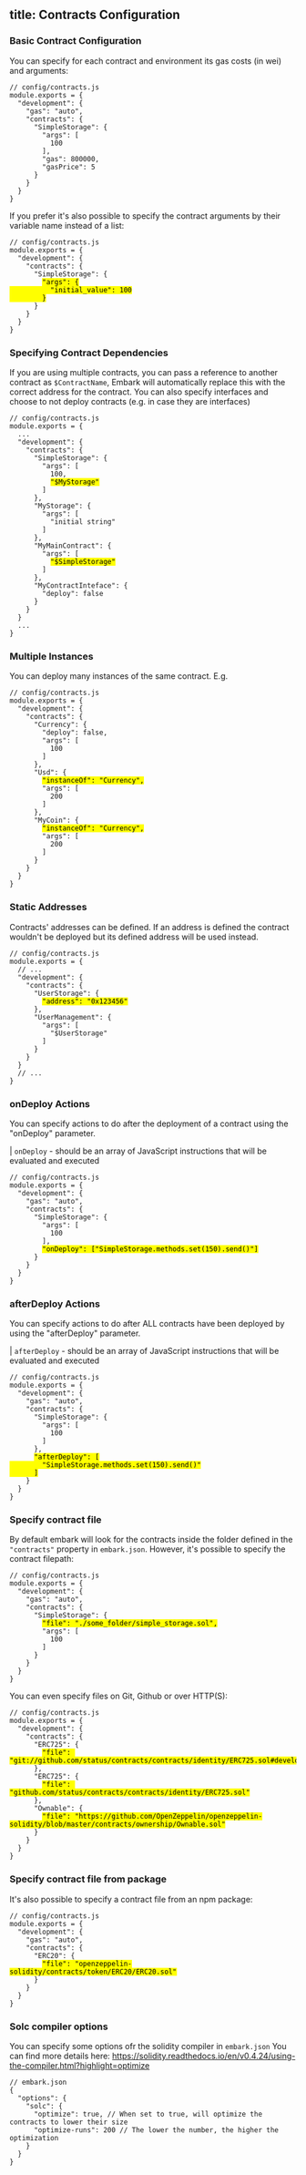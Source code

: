 title: Contracts Configuration
---

### Basic Contract Configuration

You can specify for each contract and environment its gas costs (in wei) and arguments:

<pre><code class="javascript">// config/contracts.js
module.exports = {
  "development": {
    "gas": "auto",
    "contracts": {
      "SimpleStorage": {
        "args": [
          100
        ],
        "gas": 800000,
        "gasPrice": 5
      }
    }
  }
}
</code></pre>

If you prefer it's also possible to specify the contract arguments by their variable name instead of a list:

<pre><code class="javascript">// config/contracts.js
module.exports = {
  "development": {
    "contracts": {
      "SimpleStorage": {
        <mark class="highlight-inline">"args": {
          "initial_value": 100
        }</mark>
      }
    }
  }
}
</code></pre>

### Specifying Contract Dependencies

If you are using multiple contracts, you can pass a reference to another contract as ``$ContractName``, Embark will automatically replace this with the correct address for the contract.
You can also specify interfaces and choose to not deploy contracts (e.g. in case they are interfaces)

<pre><code class="javascript">// config/contracts.js
module.exports = {
  ...
  "development": {
    "contracts": {
      "SimpleStorage": {
        "args": [
          100,
          <mark class="highlight-inline">"$MyStorage"</mark>
        ]
      },
      "MyStorage": {
        "args": [
          "initial string"
        ]
      },
      "MyMainContract": {
        "args": [
          <mark class="highlight-inline">"$SimpleStorage"</mark>
        ]
      },
      "MyContractInteface": {
        "deploy": false
      }
    }
  }
  ...
}
</code></pre>

### Multiple Instances

You can deploy many instances of the same contract. E.g.

<pre><code class="javascript">// config/contracts.js
module.exports = {
  "development": {
    "contracts": {
      "Currency": {
        "deploy": false,
        "args": [
          100
        ]
      },
      "Usd": {
        <mark class="highlight-inline">"instanceOf": "Currency",</mark>
        "args": [
          200
        ]
      },
      "MyCoin": {
        <mark class="highlight-inline">"instanceOf": "Currency",</mark>
        "args": [
          200
        ]
      }
    }
  }
}
</code></pre>

### Static Addresses

Contracts' addresses can be defined. If an address is defined the contract wouldn't be deployed but its defined address will be used instead.

<pre><code class="javascript">// config/contracts.js
module.exports = {
  // ...
  "development": {
    "contracts": {
      "UserStorage": {
        <mark class="highlight-inline">"address": "0x123456"</mark>
      },
      "UserManagement": {
        "args": [
          "$UserStorage"
        ]
      }
    }
  }
  // ...
}
</code></pre>

### onDeploy Actions

You can specify actions to do after the deployment of a contract using the "onDeploy" parameter.

| `onDeploy` - should be an array of JavaScript instructions that will be evaluated and executed

<pre><code class="javascript">// config/contracts.js
module.exports = {
  "development": {
    "gas": "auto",
    "contracts": {
      "SimpleStorage": {
        "args": [
          100
        ],
        <mark class="highlight-inline">"onDeploy": ["SimpleStorage.methods.set(150).send()"]</mark>
      }
    }
  }
}
</code></pre>

### afterDeploy Actions

You can specify actions to do after ALL contracts have been deployed by using the "afterDeploy" parameter.

| `afterDeploy` - should be an array of JavaScript instructions that will be evaluated and executed

<pre><code class="javascript">// config/contracts.js
module.exports = {
  "development": {
    "gas": "auto",
    "contracts": {
      "SimpleStorage": {
        "args": [
          100
        ]
      },
      <mark class="highlight-inline">"afterDeploy": [
        "SimpleStorage.methods.set(150).send()"
      ]</mark>
    }
  }
}
</code></pre>

### Specify contract file

By default embark will look for the contracts inside the folder defined in the `"contracts"` property in `embark.json`.
However, it's possible to specify the contract filepath:

<pre><code class="javascript">// config/contracts.js
module.exports = {
  "development": {
    "gas": "auto",
    "contracts": {
      "SimpleStorage": {
        <mark class="highlight-inline">"file": "./some_folder/simple_storage.sol",</mark>
        "args": [
          100
        ]
      }
    }
  }
}
</code></pre>

You can even specify files on Git, Github or over HTTP(S):
<pre><code class="javascript">// config/contracts.js
module.exports = {
  "development": {
    "contracts": {
      "ERC725": {
        <mark class="highlight-inline">"file": "git://github.com/status/contracts/contracts/identity/ERC725.sol#develop"</mark>
      },
      "ERC725": {
        <mark class="highlight-inline">"file": "github.com/status/contracts/contracts/identity/ERC725.sol"</mark>
      },
      "Ownable": {
        <mark class="highlight-inline">"file": "https://github.com/OpenZeppelin/openzeppelin-solidity/blob/master/contracts/ownership/Ownable.sol"</mark>
      }
    }
  }
}
</code></pre>

### Specify contract file from package

It's also possible to specify a contract file from an npm package:

<pre><code class="javascript">// config/contracts.js
module.exports = {
  "development": {
    "gas": "auto",
    "contracts": {
      "ERC20": {
        <mark class="highlight-inline">"file": "openzeppelin-solidity/contracts/token/ERC20/ERC20.sol"</mark>
      }
    }
  }
}
</code></pre>

### Solc compiler options
 You can specify some options ofr the solidity compiler in `embark.json`
You can find more details here: https://solidity.readthedocs.io/en/v0.4.24/using-the-compiler.html?highlight=optimize
 <pre><code class="json">// embark.json
{
  "options": {
    "solc": {
      "optimize": true, // When set to true, will optimize the contracts to lower their size
      "optimize-runs": 200 // The lower the number, the higher the optimization
    }
  }
}
</code></pre>

